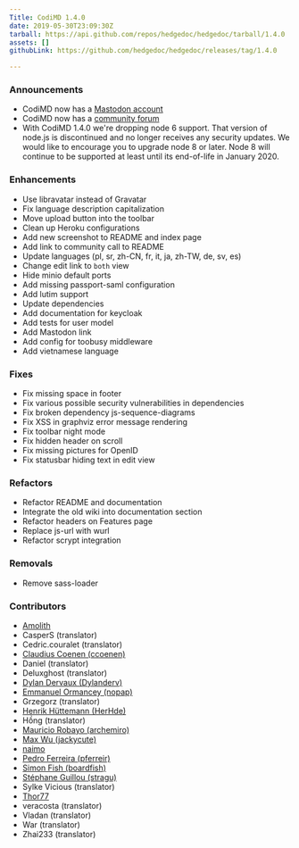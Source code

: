 ```yaml
---
Title: CodiMD 1.4.0
date: 2019-05-30T23:09:30Z
tarball: https://api.github.com/repos/hedgedoc/hedgedoc/tarball/1.4.0
assets: []
githubLink: https://github.com/hedgedoc/hedgedoc/releases/tag/1.4.0

---
```

### Announcements
* CodiMD now has a [Mastodon account](https://social.codimd.org/mastodon)
* CodiMD now has a [community forum](https://community.codimd.org)
* With CodiMD 1.4.0 we're dropping node 6 support. That version of node.js is discontinued and no longer receives any security updates. We would like to encourage you to upgrade node 8 or later. Node 8 will continue to be supported at least until its end-of-life in January 2020.

### Enhancements
* Use libravatar instead of Gravatar
* Fix language description capitalization
* Move upload button into the toolbar
* Clean up Heroku configurations
* Add new screenshot to README and index page
* Add link to community call to README
* Update languages (pl, sr, zh-CN, fr, it, ja, zh-TW, de, sv, es)
* Change edit link to `both` view
* Hide minio default ports
* Add missing passport-saml configuration
* Add lutim support
* Update dependencies
* Add documentation for keycloak
* Add tests for user model
* Add Mastodon link
* Add config for toobusy middleware
* Add vietnamese language

### Fixes
* Fix missing space in footer
* Fix various possible security vulnerabilities in dependencies
* Fix broken dependency js-sequence-diagrams
* Fix XSS in graphviz error message rendering
* Fix toolbar night mode
* Fix hidden header on scroll
* Fix missing pictures for OpenID
* Fix statusbar hiding text in edit view

### Refactors
* Refactor README and documentation
* Integrate the old wiki into documentation section
* Refactor headers on Features page
* Replace js-url with wurl
* Refactor scrypt integration

### Removals
* Remove sass-loader

### Contributors
* [Amolith](https://github.com/Amolith)
* CasperS (translator)
* Cedric.couralet (translator)
* [Claudius Coenen (ccoenen)](https://github.com/ccoenen)
* Daniel (translator)
* Deluxghost (translator)
* [Dylan Dervaux (Dylanderv)](https://github.com/Dylanderv)
* [Emmanuel Ormancey (nopap)](https://github.com/nopap)
* Grzegorz (translator)
* [Henrik Hüttemann (HerHde)](https://github.com/HerHde)
* Hồng (translator)
* [Mauricio Robayo (archemiro)](https://github.com/archemiro)
* [Max Wu (jackycute)](https://github.com/jackycute)
* [naimo](https://github.com/naimo)
* [Pedro Ferreira (pferreir)](https://github.com/pferreir)
* [Simon Fish (boardfish)](https://github.com/boardfish)
* [Stéphane Guillou (stragu)](https://github.com/stragu)
* Sylke Vicious (translator)
* [Thor77](https://github.com/Thor77)
* veracosta (translator)
* Vladan (translator)
* War (translator)
* Zhai233 (translator)